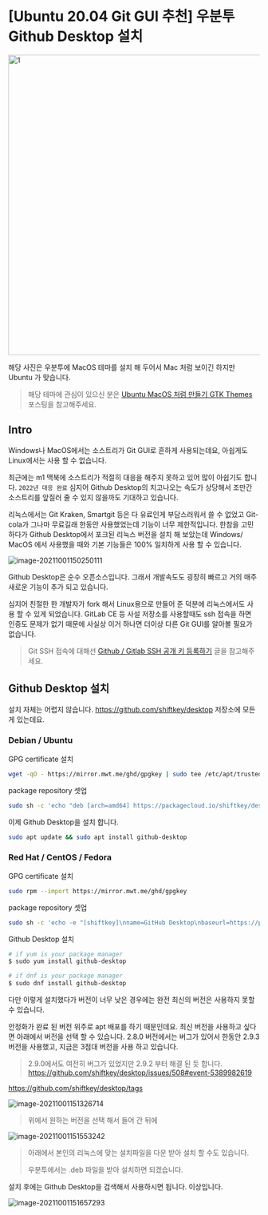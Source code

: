 # [Ubuntu 20.04 Git GUI 추천] 우분투 Github Desktop 설치

<img src=https://raw.githubusercontent.com/Shane-Park/markdownBlog/master/OS/linux/ubuntu/github-desktop.assets/image-20220707131920597.webp width=750 height=600 alt=1>

해당 사진은 우분투에 MacOS 테마를 설치 해 두어서 Mac 처럼 보이긴 하지만 Ubuntu 가 맞습니다.

> 해당 테마에 관심이 있으신 분은 [Ubuntu MacOS 처럼 만들기 GTK Themes](https://shanepark.tistory.com/251) 포스팅을 참고해주세요.

## Intro

Windows나 MacOS에서는 소스트리가 Git GUI로 흔하게 사용되는데요, 아쉽게도 Linux에서는 사용 할 수 없습니다.

최근에는 m1 맥북에 소스트리가 적절히 대응을 해주지 못하고 있어 많이 아쉽기도 합니다. `2022년 대응 완료` 심지어 Github Desktop의 치고나오는 속도가 상당해서 조만간 소스트리를 앞질러 줄 수 있지 않을까도 기대하고 있습니다. 

리눅스에서는 Git Kraken, Smartgit 등은 다 유료인게 부담스러워서 쓸 수 없었고 Git-cola가 그나마 무료길래 한동안 사용했었는데 기능이 너무 제한적입니다. 한참을 고민 하다가 Github Desktop에서 포크된 리눅스 버전을 설치 해 보았는데 Windows/ MacOS 에서 사용했을 때와 기본 기능들은 100% 일치하게 사용 할 수 있습니다. 

![image-20211001150250111](https://raw.githubusercontent.com/Shane-Park/markdownBlog/master/OS/linux/ubuntu/github-desktop.assets/image-20211001150250111-16330696617131.webp)

Github Desktop은 순수 오픈소스입니다. 그래서 개발속도도 굉장히 빠르고 거의 매주 새로운 기능이 추가 되고 있습니다. 

심지어 친절한 한 개발자가 fork 해서 Linux용으로 만들어 준 덕분에 리눅스에서도 사용 할 수 있게 되었습니다. GitLab CE 등 사설 저장소를 사용할때도 ssh 접속을 하면 인증도 문제가 없기 때문에 사실상 이거 하나면 더이상 다른 Git GUI를 알아볼 필요가 없습니다.

> Git SSH 접속에 대해선 [Github / Gitlab SSH 공개 키 등록하기](https://shanepark.tistory.com/247) 글을 참고해주세요.



## Github Desktop 설치

설치 자체는 어렵지 않습니다. https://github.com/shiftkey/desktop 저장소에 모든 게 있는데요.

### Debian / Ubuntu

GPG certificate 설치

```bash
wget -qO - https://mirror.mwt.me/ghd/gpgkey | sudo tee /etc/apt/trusted.gpg.d/shiftkey-desktop.asc > /dev/null
```

package repository 셋업

```bash
sudo sh -c 'echo "deb [arch=amd64] https://packagecloud.io/shiftkey/desktop/any/ any main" > /etc/apt/sources.list.d/packagecloud-shiftkey-desktop.list'
```

이제 Github Desktop을 설치 합니다.

```bash
sudo apt update && sudo apt install github-desktop
```

### Red Hat / CentOS / Fedora

GPG certificate 설치

```bash
sudo rpm --import https://mirror.mwt.me/ghd/gpgkey
```

package repository 셋업

```bash
sudo sh -c 'echo -e "[shiftkey]\nname=GitHub Desktop\nbaseurl=https://packagecloud.io/shiftkey/desktop/el/7/\$basearch\nenabled=1\ngpgcheck=0\nrepo_gpgcheck=1\ngpgkey=https://mirror.mwt.me/ghd/gpgkey" > /etc/yum.repos.d/shiftkey-desktop.repo'
```

Github Desktop 설치

```bash
# if yum is your package manager
$ sudo yum install github-desktop

# if dnf is your package manager
$ sudo dnf install github-desktop
```

다만 이렇게 설치했다가 버전이 너무 낮은 경우에는 완전 최신의 버전은 사용하지 못할 수 있습니다.

안정화가 완료 된 버전 위주로 apt 배포를 하기 때문인데요. 최신 버전을 사용하고 싶다면 아래에서 버전을 선택 할 수 있습니다. 2.8.0 버전에서는 버그가 있어서 한동안 2.9.3 버전을 사용했고, 지금은 3점대 버전을 사용 하고 있습니다.

> 2.9.0에서도 여전히 버그가 있었지만 2.9.2 부터 해결 된 듯 합니다. https://github.com/shiftkey/desktop/issues/508#event-5389982619

https://github.com/shiftkey/desktop/tags

![image-20211001151326714](https://raw.githubusercontent.com/Shane-Park/markdownBlog/master/OS/linux/ubuntu/github-desktop.assets/image-20211001151326714.webp)

> 위에서 원하는 버전을 선택 해서 들어 간 뒤에

![image-20211001151553242](https://raw.githubusercontent.com/Shane-Park/markdownBlog/master/OS/linux/ubuntu/github-desktop.assets/image-20211001151553242.webp)

> 아래에서 본인의 리눅스에 맞는 설치파일을 다운 받아 설치 할 수도 있습니다. 
>
> 우분투에서는 .deb 파일을 받아 설치하면 되겠습니다.		

설치 후에는 Github Desktop을 검색해서 사용하시면 됩니다. 이상입니다.

![image-20211001151657293](https://raw.githubusercontent.com/Shane-Park/markdownBlog/master/OS/linux/ubuntu/github-desktop.assets/image-20211001151657293.webp)